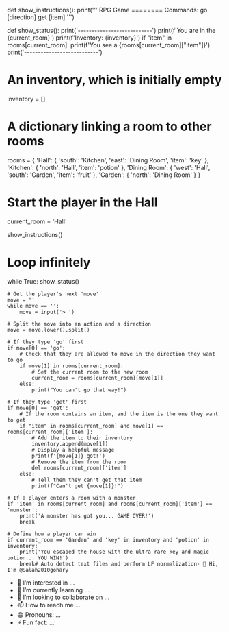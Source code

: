 def show_instructions():
    print('''
    RPG Game
    ========
    Commands:
      go [direction]
      get [item]
    ''')

def show_status():
    print('---------------------------')
    print(f'You are in the {current_room}')
    print(f'Inventory: {inventory}')
    if "item" in rooms[current_room]:
        print(f'You see a {rooms[current_room]["item"]}')
    print('---------------------------')

# An inventory, which is initially empty
inventory = []

# A dictionary linking a room to other rooms
rooms = {
    'Hall': {
        'south': 'Kitchen',
        'east': 'Dining Room',
        'item': 'key'
    },
    'Kitchen': {
        'north': 'Hall',
        'item': 'potion'
    },
    'Dining Room': {
        'west': 'Hall',
        'south': 'Garden',
        'item': 'fruit'
    },
    'Garden': {
        'north': 'Dining Room'
    }
}

# Start the player in the Hall
current_room = 'Hall'

show_instructions()

# Loop infinitely
while True:
    show_status()

    # Get the player's next 'move'
    move = ''
    while move == '':
        move = input('> ')

    # Split the move into an action and a direction
    move = move.lower().split()

    # If they type 'go' first
    if move[0] == 'go':
        # Check that they are allowed to move in the direction they want to go
        if move[1] in rooms[current_room]:
            # Set the current room to the new room
            current_room = rooms[current_room][move[1]]
        else:
            print("You can't go that way!")

    # If they type 'get' first
    if move[0] == 'get':
        # If the room contains an item, and the item is the one they want to get
        if "item" in rooms[current_room] and move[1] == rooms[current_room]['item']:
            # Add the item to their inventory
            inventory.append(move[1])
            # Display a helpful message
            print(f'{move[1]} got!')
            # Remove the item from the room
            del rooms[current_room]['item']
        else:
            # Tell them they can't get that item
            print(f"Can't get {move[1]}!")

    # If a player enters a room with a monster
    if 'item' in rooms[current_room] and rooms[current_room]['item'] == 'monster':
        print('A monster has got you... GAME OVER!')
        break

    # Define how a player can win
    if current_room == 'Garden' and 'key' in inventory and 'potion' in inventory:
        print('You escaped the house with the ultra rare key and magic potion... YOU WIN!')
        break# Auto detect text files and perform LF normalization- 👋 Hi, I’m @Salah2010gohary
- 👀 I’m interested in ...
- 🌱 I’m currently learning ...
- 💞️ I’m looking to collaborate on ...
- 📫 How to reach me ...
- 😄 Pronouns: ...
- ⚡ Fun fact: ...

<!---
Salah2010gohary/Salah2010gohary is a ✨ special ✨ repository because its `README.md` (this file) appears on your GitHub profile.
You can click the Preview link to take a look at your changes.
--->
